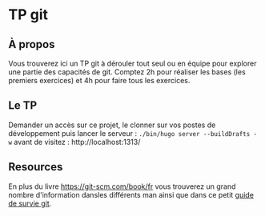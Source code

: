 # TP git

## À propos

Vous trouverez ici un TP git à dérouler tout seul ou en équipe pour explorer une partie des capacités de git. Comptez 2h pour réaliser les bases (les premiers exercices) et 4h pour faire tous les exercices.

## Le TP

Demander un accès sur ce projet, le clonner sur vos postes de développement puis lancer le serveur : `./bin/hugo server --buildDrafts -w` avant de visitez : http://localhost:1313/

## Resources

En plus du livre https://git-scm.com/book/fr vous trouverez un grand nombre d'information dansles différents man ainsi que dans ce petit [guide de survie git](https://github.com/tclavier/memo-git/).

